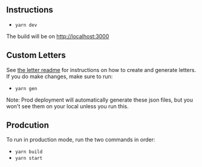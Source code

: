## Instructions

* `yarn dev`

The build will be on [http://localhost:3000](http://localhost:3000)
    
## Custom Letters
See [the letter readme](data/README.md) for instructions on how to create and generate letters. If you do make changes, make sure to run:
* `yarn gen`

Note: Prod deployment will automatically generate these json files, but you won't see them on your local unless you run this.
## Prodcution

To run in production mode, run the two commands in order:

* `yarn build`
* `yarn start`